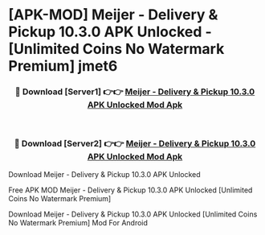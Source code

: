 # [APK-MOD] Meijer - Delivery & Pickup 10.3.0 APK Unlocked - [Unlimited Coins No Watermark Premium] jmet6



<div align="center">
<h3>🔴 Download [Server1] 👉👉 <a href="https://momento.my/?title=Meijer_-_Delivery_&_Pickup_10.3.0_APK_Unlocked">Meijer - Delivery & Pickup 10.3.0 APK Unlocked Mod Apk</a></h3><br>

<h3>🔴 Download [Server2] 👉👉 <a href="https://momento.my/?title=Meijer_-_Delivery_&_Pickup_10.3.0_APK_Unlocked">Meijer - Delivery & Pickup 10.3.0 APK Unlocked Mod Apk</a></h3>
</div>



Download Meijer - Delivery & Pickup 10.3.0 APK Unlocked 

Free APK MOD Meijer - Delivery & Pickup 10.3.0 APK Unlocked [Unlimited Coins No Watermark Premium]

Download Meijer - Delivery & Pickup 10.3.0 APK Unlocked [Unlimited Coins No Watermark Premium] Mod For Android
